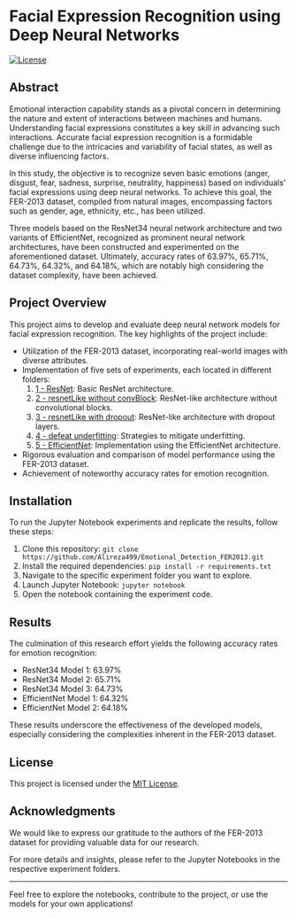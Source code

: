 # Facial Expression Recognition using Deep Neural Networks

[![License](https://img.shields.io/badge/License-MIT-blue.svg)](https://opensource.org/licenses/MIT)

## Abstract

Emotional interaction capability stands as a pivotal concern in determining the nature and extent of interactions between machines and humans. Understanding facial expressions constitutes a key skill in advancing such interactions. Accurate facial expression recognition is a formidable challenge due to the intricacies and variability of facial states, as well as diverse influencing factors.

In this study, the objective is to recognize seven basic emotions (anger, disgust, fear, sadness, surprise, neutrality, happiness) based on individuals' facial expressions using deep neural networks. To achieve this goal, the FER-2013 dataset, compiled from natural images, encompassing factors such as gender, age, ethnicity, etc., has been utilized.

Three models based on the ResNet34 neural network architecture and two variants of EfficientNet, recognized as prominent neural network architectures, have been constructed and experimented on the aforementioned dataset. Ultimately, accuracy rates of 63.97%, 65.71%, 64.73%, 64.32%, and 64.18%, which are notably high considering the dataset complexity, have been achieved.
## Project Overview

This project aims to develop and evaluate deep neural network models for facial expression recognition. The key highlights of the project include:

- Utilization of the FER-2013 dataset, incorporating real-world images with diverse attributes.
- Implementation of five sets of experiments, each located in different folders:
  1. [1 - ResNet](1%20-%20Resnet): Basic ResNet architecture.
  2. [2 - resnetLike without convBlock](2%20-%20resnetLike%20without%20convBlock): ResNet-like architecture without convolutional blocks.
  3. [3 - resnetLike with dropout](3%20-%20resnetLike%20with%20dropout): ResNet-like architecture with dropout layers.
  4. [4 - defeat underfitting](4%20-%20defeat%20underfitting): Strategies to mitigate underfitting.
  5. [5 - EfficientNet](5%20-%20EfficientNet): Implementation using the EfficientNet architecture.
- Rigorous evaluation and comparison of model performance using the FER-2013 dataset.
- Achievement of noteworthy accuracy rates for emotion recognition.

## Installation

To run the Jupyter Notebook experiments and replicate the results, follow these steps:

1. Clone this repository: `git clone https://github.com/Alireza499/Emotional_Detection_FER2013.git`
2. Install the required dependencies: `pip install -r requirements.txt`
3. Navigate to the specific experiment folder you want to explore.
4. Launch Jupyter Notebook: `jupyter notebook`
5. Open the notebook containing the experiment code.

## Results

The culmination of this research effort yields the following accuracy rates for emotion recognition:

- ResNet34 Model 1: 63.97%
- ResNet34 Model 2: 65.71%
- ResNet34 Model 3: 64.73%
- EfficientNet Model 1: 64.32%
- EfficientNet Model 2: 64.18%

These results underscore the effectiveness of the developed models, especially considering the complexities inherent in the FER-2013 dataset.

## License

This project is licensed under the [MIT License](LICENSE).

## Acknowledgments

We would like to express our gratitude to the authors of the FER-2013 dataset for providing valuable data for our research.

For more details and insights, please refer to the Jupyter Notebooks in the respective experiment folders.

---

Feel free to explore the notebooks, contribute to the project, or use the models for your own applications!

